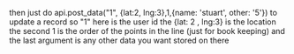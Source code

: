 then just do api.post_data("1", {lat:2, lng:3},1,{name: 'stuart', other: '5'})
to update a record
so "1" here is the user id
the {lat: 2 , lng:3} is the location
the second 1 is the order of the points in the line (just for book keeping)
and the last argument is any other data you want stored on there
